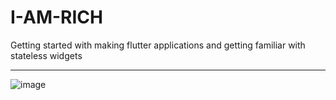 # I-AM-RICH
Getting started with making flutter applications and getting familiar with stateless widgets

_______________________________________________________________________________________________________________
![image](https://user-images.githubusercontent.com/81343012/174226560-0413b7db-86d2-474b-bd08-6a0d220c4c90.png)
